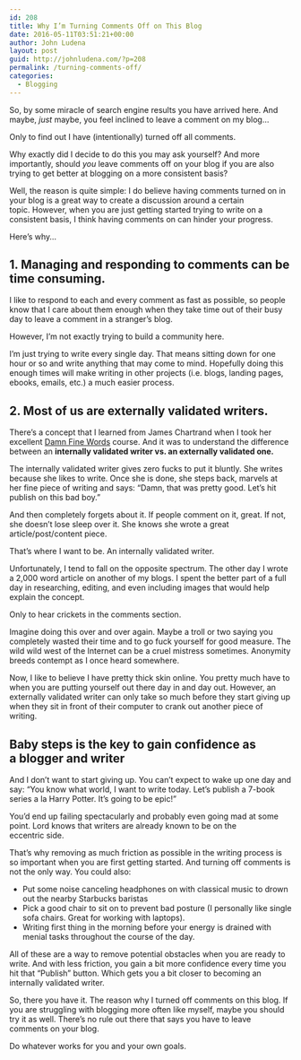 ```yaml
---
id: 208
title: Why I’m Turning Comments Off on This Blog
date: 2016-05-11T03:51:21+00:00
author: John Ludena
layout: post
guid: http://johnludena.com/?p=208
permalink: /turning-comments-off/
categories:
  - Blogging
---
```


So, by some miracle of search engine results you have arrived here. And maybe, <em>just</em> maybe, you feel inclined to leave a comment on my blog…


Only to find out I have (intentionally) turned off all comments.

<p>
  Why exactly did I decide to do this you may ask yourself? And more importantly, should <em>you</em> leave comments off on your blog if you are also trying to get better at blogging on a more consistent basis?
</p>

<p>
  Well, the reason is quite simple: I do believe having comments turned on in your blog is a great way to create a discussion around a certain topic. However, when you are just getting started trying to write on a consistent basis, I think having comments on can hinder your progress.
</p>

<p>
  Here’s why&#8230;
</p>

<h2>
  1. Managing and responding to comments can be time consuming.
</h2>

<p>
  I like to respond to each and every comment as fast as possible, so people know that I care about them enough when they take time out of their busy day to leave a comment in a stranger’s blog.
</p>

<p>
  However, I’m not exactly trying to build a community here.
</p>

<p>
  I’m just trying to write every single day. That means sitting down for one hour or so and write anything that may come to mind. Hopefully doing this enough times will make writing in other projects (i.e. blogs, landing pages, ebooks, emails, etc.) a much easier process.
</p>

<h2>
  2. Most of us are externally validated writers.
</h2>

<p>
  There’s a concept that I learned from James Chartrand when I took her excellent <a href="http://www.damnfinewords.com/" target="_blank">Damn Fine Words</a> course. And it was to understand the difference between an <strong>internally validated writer vs. an externally validated one.</strong>
</p>

<p>
  The internally validated writer gives zero fucks to put it bluntly. She writes because she likes to write. Once she is done, she steps back, marvels at her fine piece of writing and says: “Damn, that was pretty good. Let’s hit publish on this bad boy.”
</p>

<p>
  And then completely forgets about it. If people comment on it, great. If not, she doesn’t lose sleep over it. She knows she wrote a great article/post/content piece.
</p>

<p>
  That’s where I want to be. An internally validated writer.
</p>

<p>
  Unfortunately, I tend to fall on the opposite spectrum. The other day I wrote a 2,000 word article on another of my blogs. I spent the better part of a full day in researching, editing, and even including images that would help explain the concept.
</p>

<p>
  Only to hear crickets in the comments section.
</p>

<p>
  Imagine doing this over and over again. Maybe a troll or two saying you completely wasted their time and to go fuck yourself for good measure. The wild wild west of the Internet can be a cruel mistress sometimes. Anonymity breeds contempt as I once heard somewhere.
</p>

<p>
  Now, I like to believe I have pretty thick skin online. You pretty much have to when you are putting yourself out there day in and day out. However, an externally validated writer can only take so much before they start giving up when they sit in front of their computer to crank out another piece of writing.
</p>

<h2>
  Baby steps is the key to gain confidence as a blogger and writer
</h2>

<p>
  And I don’t want to start giving up. You can’t expect to wake up one day and say: “You know what world, I want to write today. Let’s publish a 7-book series a la Harry Potter. It’s going to be epic!”
</p>

<p>
  You’d end up failing spectacularly and probably even going mad at some point. Lord knows that writers are already known to be on the eccentric side.
</p>

<p>
  That’s why removing as much friction as possible in the writing process is so important when you are first getting started. And turning off comments is not the only way. You could also:
</p>

<ul>
  <li>
    Put some noise canceling headphones on with classical music to drown out the nearby Starbucks baristas
  </li>
  <li>
    Pick a good chair to sit on to prevent bad posture (I personally like single sofa chairs. Great for working with laptops).
  </li>
  <li>
    Writing first thing in the morning before your energy is drained with menial tasks throughout the course of the day.
  </li>
</ul>

<p>
  All of these are a way to remove potential obstacles when you are ready to write. And with less friction, you gain a bit more confidence every time you hit that “Publish” button. Which gets you a bit closer to becoming an internally validated writer.
</p>

<p>
  So, there you have it. The reason why I turned off comments on this blog. If you are struggling with blogging more often like myself, maybe you should try it as well. There’s no rule out there that says you have to leave comments on your blog.
</p>

<p>
  Do whatever works for you and your own goals.
</p>
